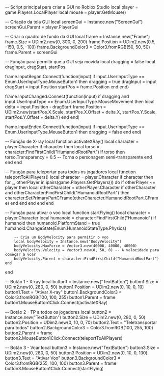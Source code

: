 -- Script principal para criar a GUI no Roblox Studio
local player = game.Players.LocalPlayer
local mouse = player:GetMouse()

-- Criação da tela GUI
local screenGui = Instance.new("ScreenGui")
screenGui.Parent = player.PlayerGui

-- Criar o quadro de fundo da GUI
local frame = Instance.new("Frame")
frame.Size = UDim2.new(0, 300, 0, 200)
frame.Position = UDim2.new(0.5, -150, 0.5, -100)
frame.BackgroundColor3 = Color3.fromRGB(50, 50, 50)
frame.Parent = screenGui

-- Função para permitir que a GUI seja movida
local dragging = false
local dragInput, dragStart, startPos

frame.InputBegan:Connect(function(input)
    if input.UserInputType == Enum.UserInputType.MouseButton1 then
        dragging = true
        dragInput = input
        dragStart = input.Position
        startPos = frame.Position
    end
end)

frame.InputChanged:Connect(function(input)
    if dragging and input.UserInputType == Enum.UserInputType.MouseMovement then
        local delta = input.Position - dragStart
        frame.Position = UDim2.new(startPos.X.Scale, startPos.X.Offset + delta.X, startPos.Y.Scale, startPos.Y.Offset + delta.Y)
    end
end)

frame.InputEnded:Connect(function(input)
    if input.UserInputType == Enum.UserInputType.MouseButton1 then
        dragging = false
    end
end)

-- Função de X-ray
local function activateXRay()
    local character = player.Character
    if character then
        local torso = character:FindFirstChild("HumanoidRootPart")
        if torso then
            torso.Transparency = 0.5  -- Torna o personagem semi-transparente
        end
    end
end

-- Função para teleportar para todos os jogadores
local function teleportToAllPlayers()
    local character = player.Character
    if character then
        for _, otherPlayer in ipairs(game.Players:GetPlayers()) do
            if otherPlayer ~= player then
                local otherCharacter = otherPlayer.Character
                if otherCharacter and otherCharacter:FindFirstChild("HumanoidRootPart") then
                    character:SetPrimaryPartCFrame(otherCharacter.HumanoidRootPart.CFrame)
                end
            end
        end
    end
end

-- Função para ativar o voo
local function startFlying()
    local character = player.Character
    local humanoid = character:FindFirstChild("Humanoid")
    if humanoid then
        humanoid.PlatformStand = true
        humanoid:ChangeState(Enum.HumanoidStateType.Physics)
        
        -- Cria um BodyVelocity para permitir o voo
        local bodyVelocity = Instance.new("BodyVelocity")
        bodyVelocity.MaxForce = Vector3.new(40000, 40000, 40000)
        bodyVelocity.Velocity = Vector3.new(0, 50, 0) -- A velocidade para começar a voar
        bodyVelocity.Parent = character:FindFirstChild("HumanoidRootPart")
    end
end

-- Botão 1 - X-ray
local button1 = Instance.new("TextButton")
button1.Size = UDim2.new(0, 280, 0, 50)
button1.Position = UDim2.new(0, 10, 0, 10)
button1.Text = "Ativar X-ray"
button1.BackgroundColor3 = Color3.fromRGB(100, 100, 255)
button1.Parent = frame
button1.MouseButton1Click:Connect(activateXRay)

-- Botão 2 - TP a todos os jogadores
local button2 = Instance.new("TextButton")
button2.Size = UDim2.new(0, 280, 0, 50)
button2.Position = UDim2.new(0, 10, 0, 70)
button2.Text = "Teletransportar para todos"
button2.BackgroundColor3 = Color3.fromRGB(100, 255, 100)
button2.Parent = frame
button2.MouseButton1Click:Connect(teleportToAllPlayers)

-- Botão 3 - Voar
local button3 = Instance.new("TextButton")
button3.Size = UDim2.new(0, 280, 0, 50)
button3.Position = UDim2.new(0, 10, 0, 130)
button3.Text = "Ativar Voo"
button3.BackgroundColor3 = Color3.fromRGB(255, 100, 100)
button3.Parent = frame
button3.MouseButton1Click:Connect(startFlying)

